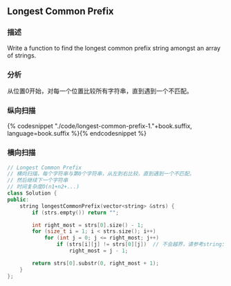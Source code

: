 ## Longest Common Prefix


### 描述

Write a function to find the longest common prefix string amongst an array of strings.


### 分析

从位置0开始，对每一个位置比较所有字符串，直到遇到一个不匹配。


### 纵向扫描

{% codesnippet "./code/longest-common-prefix-1."+book.suffix, language=book.suffix %}{% endcodesnippet %}


### 横向扫描

```cpp
// Longest Common Prefix
// 横向扫描，每个字符串与第0个字符串，从左到右比较，直到遇到一个不匹配，
// 然后继续下一个字符串
// 时间复杂度O(n1+n2+...)
class Solution {
public:
    string longestCommonPrefix(vector<string> &strs) {
        if (strs.empty()) return "";

        int right_most = strs[0].size() - 1;
        for (size_t i = 1; i < strs.size(); i++)
            for (int j = 0; j <= right_most; j++)
                if (strs[i][j] != strs[0][j])  // 不会越界，请参考string::[]的文档
                    right_most = j - 1;

        return strs[0].substr(0, right_most + 1);
    }
};
```
